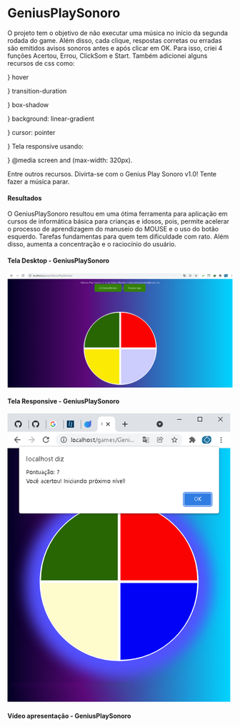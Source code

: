 # GeniusPlaySonoro
O projeto tem o objetivo de não executar uma música no início da segunda rodada do game. Além disso, cada clique, respostas corretas ou erradas são emitidos avisos sonoros antes e após clicar em OK. Para isso, criei 4 funções Acertou, Errou, ClickSom e Start. Também adicionei alguns recursos de css como:
<p>} hover </p>
<p>} transition-duration</p>
<p>} box-shadow</p>
<p>} background: linear-gradient</p>
<p>} cursor: pointer</p>
<p>} Tela responsive usando:</p>
<p>} @media screen and (max-width: 320px).</p>
Entre outros recursos. Divirta-se com o Genius Play Sonoro v1.0! Tente fazer a música parar.
<h4>Resultados</h4>
<p>O GeniusPlaySonoro resultou em uma ótima ferramenta para aplicação em cursos de informática básica para crianças e idosos, pois, permite acelerar o processo de aprendizagem do manuseio do MOUSE e o uso do botão esquerdo. Tarefas fundamentas para quem tem dificuldade com rato. Além disso, aumenta a concentração e o raciocínio do usuário.</p> 
<h4>Tela Desktop - GeniusPlaySonoro </h4>
<img src="https://raw.githubusercontent.com/DalmoMendes/GeniusPlaySonoro/master/GeniusPlaySonoro-Front-end-Start.bmp"/>
<h4>Tela Responsive - GeniusPlaySonoro </h4>
<img src="https://raw.githubusercontent.com/DalmoMendes/GeniusPlaySonoro/master/Dalmo7ptsResponsive.bmp"/>
<h4> Vídeo apresentação - GeniusPlaySonoro </h4>
